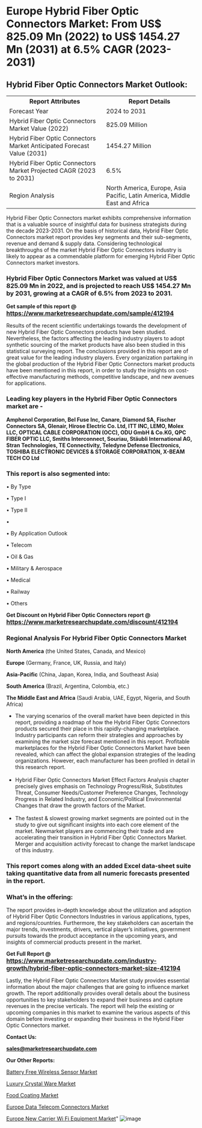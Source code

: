 # Europe Hybrid Fiber Optic Connectors Market: From US$ 825.09 Mn (2022) to US$ 1454.27 Mn (2031) at 6.5% CAGR (2023-2031)

<html>
<body>

<h2>Hybrid Fiber Optic Connectors Market Outlook:</h2>

<table>
  <tr>
    <th>Report Attributes</th>
    <th>Report Details</th>
  </tr>
  <tr>
    <td>Forecast Year</td>
    <td>2024 to 2031</td>
  </tr>
  <tr>
    <td>Hybrid Fiber Optic Connectors Market Value (2022)</td>
    <td>825.09 Million</td>
  </tr>
  <tr>
    <td>Hybrid Fiber Optic Connectors Market Anticipated Forecast Value (2031)</td>
    <td>1454.27 Million</td>
  </tr>
  <tr>
    <td>Hybrid Fiber Optic Connectors Market Projected CAGR (2023 to 2031)</td>
    <td>6.5%</td>
  </tr>
  <tr>
    <td>Region Analysis</td>
    <td>North America, Europe, Asia Pacific, Latin America, Middle East and Africa</td>
  </tr>
</table>

</body>
</html>

Hybrid Fiber Optic Connectors market exhibits comprehensive information that is a valuable source of insightful data for business strategists during the decade 2023-2031. On the basis of historical data, Hybrid Fiber Optic Connectors market report provides key segments and their sub-segments, revenue and demand &amp; supply data. Considering technological breakthroughs of the market Hybrid Fiber Optic Connectors industry is likely to appear as a commendable platform for emerging Hybrid Fiber Optic Connectors market investors.

<strong><h3>Hybrid Fiber Optic Connectors Market was valued at US$ 825.09 Mn in 2022, and is projected to reach US$ 1454.27 Mn by 2031, growing at a CAGR of 6.5% from 2023 to 2031.</h3></strong>

<strong>Get sample of this report @ <a href=https://www.marketresearchupdate.com/sample/412194><font size=3 color=#0000ff>https://www.marketresearchupdate.com/sample/412194</font></a></strong>

Results of the recent scientific undertakings towards the development of new Hybrid Fiber Optic Connectors products have been studied. Nevertheless, the factors affecting the leading industry players to adopt synthetic sourcing of the market products have also been studied in this statistical surveying report. The conclusions provided in this report are of great value for the leading industry players. Every organization partaking in the global production of the Hybrid Fiber Optic Connectors market products have been mentioned in this report, in order to study the insights on cost-effective manufacturing methods, competitive landscape, and new avenues for applications.

<strong><h3>Leading key players in the Hybrid Fiber Optic Connectors market are -</h3></strong>

<strong>Amphenol Corporation, Bel Fuse Inc, Canare, Diamond SA, Fischer Connectors SA, Glenair, Hirose Electric Co. Ltd, ITT INC, LEMO, Molex LLC, OPTICAL CABLE CORPORATION (OCC), ODU GmbH & Co.KG, QPC FIBER OPTIC LLC, Smiths Interconnect, Souriau, Stäubli International AG, Stran Technologies, TE Connectivity, Teledyne Defense Electronics, TOSHIBA ELECTRONIC DEVICES & STORAGE CORPORATION, X-BEAM TECH CO Ltd</strong>

<strong><h3>This report is also segmented into:</h3></strong>

• By Type

• Type I

• Type II

• 

• By Application Outlook

• Telecom

• Oil & Gas

• Military & Aerospace

• Medical

• Railway

• Others

<strong>Get Discount on Hybrid Fiber Optic Connectors report @ <a href=https://www.marketresearchupdate.com/discount/412194><font size=3 color=#0000ff>https://www.marketresearchupdate.com/discount/412194</font></a></strong>

<strong><h3>Regional Analysis For Hybrid Fiber Optic Connectors Market</h3></strong>

<strong>North America</strong> (the United States, Canada, and Mexico)

<strong>Europe</strong> (Germany, France, UK, Russia, and Italy)

<strong>Asia-Pacific</strong> (China, Japan, Korea, India, and Southeast Asia)

<strong>South America</strong> (Brazil, Argentina, Colombia, etc.)

<strong>The Middle East and Africa</strong> (Saudi Arabia, UAE, Egypt, Nigeria, and South Africa)

<ul>
  <li>The varying scenarios of the overall market have been depicted in this report, providing a roadmap of how the Hybrid Fiber Optic Connectors products secured their place in this rapidly-changing marketplace. Industry participants can reform their strategies and approaches by examining the market size forecast mentioned in this report. Profitable marketplaces for the Hybrid Fiber Optic Connectors Market have been revealed, which can affect the global expansion strategies of the leading organizations. However, each manufacturer has been profiled in detail in this research report.</li><br>
  <li>Hybrid Fiber Optic Connectors Market Effect Factors Analysis chapter precisely gives emphasis on Technology Progress/Risk, Substitutes Threat, Consumer Needs/Customer Preference Changes, Technology Progress in Related Industry, and Economic/Political Environmental Changes that draw the growth factors of the Market.</li><br>
  <li>The fastest &amp; slowest growing market segments are pointed out in the study to give out significant insights into each core element of the market. Newmarket players are commencing their trade and are accelerating their transition in Hybrid Fiber Optic Connectors Market. Merger and acquisition activity forecast to change the market landscape of this industry.</li>
</ul>
<strong><h3>This report comes along with an added Excel data-sheet suite taking quantitative data from all numeric forecasts presented in the report.</h3></strong>

<strong><h3>What’s in the offering:</h3></strong> The report provides in-depth knowledge about the utilization and adoption of Hybrid Fiber Optic Connectors Industries in various applications, types, and regions/countries. Furthermore, the key stakeholders can ascertain the major trends, investments, drivers, vertical player’s initiatives, government pursuits towards the product acceptance in the upcoming years, and insights of commercial products present in the market.

<strong>Get Full Report @ <a href=https://www.marketresearchupdate.com/industry-growth/hybrid-fiber-optic-connectors-market-size-412194><font size=3 color=#0000ff>https://www.marketresearchupdate.com/industry-growth/hybrid-fiber-optic-connectors-market-size-412194</font></a></strong>

Lastly, the Hybrid Fiber Optic Connectors Market study provides essential information about the major challenges that are going to influence market growth. The report additionally provides overall details about the business opportunities to key stakeholders to expand their business and capture revenues in the precise verticals. The report will help the existing or upcoming companies in this market to examine the various aspects of this domain before investing or expanding their business in the Hybrid Fiber Optic Connectors market.

<strong>Contact Us:</strong>

<strong>sales@marketresearchupdate.com</strong>

<strong>Our Other Reports:</strong>

<a href=https://www.linkedin.com/pulse/battery-free-wireless-sensor-market-analyzing>Battery Free Wireless Sensor Market</a>

<a href=https://www.linkedin.com/pulse/luxury-crystal-ware-market-industry-analysis>Luxury Crystal Ware Market</a>

<a href=https://www.linkedin.com/pulse/food-coating-market-report-2023-top-company-trends-future>Food Coating Market</a>

<a href=https://www.linkedin.com/pulse/europe-data-telecom-connectors-market-size>Europe Data Telecom Connectors Market</a>

<a href=https://www.linkedin.com/pulse/europe-new-carrier-wi-fi-equipment-market-current>Europe New Carrier Wi Fi Equipment Market</a>"
![image](https://github.com/rutujamande/Market-Report-Analysis/assets/158454097/a6579f23-8c8f-4c3a-b7c2-1d7f3f2cd7d6)
